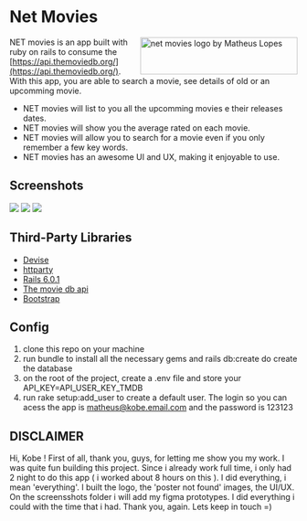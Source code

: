 
# Net Movies

<img src="https://i.ibb.co/tD2ZRkj/logo-net-movies.png" align="right"
     title="net movies logo by Matheus Lopes" width="275" height="65"> 
NET movies  is an app built with ruby on rails to consume the [https://api.themoviedb.org/](https://api.themoviedb.org/). With this app, you are able to search a movie, see details of old or an upcomming movie.

* NET movies will list to you all the upcomming movies e their releases dates.
* NET movies will show you the average rated on each movie.
* NET movies will allow you to search for a movie even if you only remember a few key words.
* NET movies has an awesome UI and UX, making it enjoyable to use.

[cult-img]: http://cultofmartians.com/assets/badges/badge.svg
[cult]:     http://cultofmartians.com/tasks/size-limit-config.html
## Screenshots
 <img src="https://i.ibb.co/xgDZsNF/login.png" data-load="full" style=""> 
<img src="https://i.ibb.co/v3KVkcL/home.png" data-load="full" style=""> 
<img src="https://i.ibb.co/KLNCkFM/show.png" data-load="full" style=""> 

     
## Third-Party Libraries

* [Devise](https://github.com/plataformatec/devise)
* [httparty](https://github.com/jnunemaker/httparty)
* [Rails 6.0.1](https://rubyonrails.org/)
* [The movie db api ](https://api.themoviedb.org/)
* [Bootstrap ](https://getbootstrap.com/) 

## Config

1. clone this repo on your machine
2.  run bundle to install all the necessary gems and rails db:create do create the database
3. on the root of the project, create a .env file and store your API_KEY=API_USER_KEY_TMDB
4. run rake setup:add_user to create a default user. The login so you can acess the app is matheus@kobe.email.com and the password is 123123

## DISCLAIMER
Hi, Kobe ! First of all, thank you, guys, for letting me show you my work. I was quite fun building this project. Since i already work full time, i only had 2 night to do this app ( i worked about 8 hours on this ). I did everything, i mean 'everything'. I built the logo, the 'poster not found' images,  the UI/UX. On the screensshots folder i will add my figma prototypes. I did everything i could with the time that i had. Thank you, again. Lets keep in touch =)
